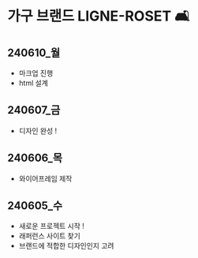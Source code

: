 # 가구 브랜드 LIGNE-ROSET 🛋️ #

## 240610_월
  - 마크업 진행
  - html 설계 

## 240607_금
  - 디자인 완성 !

## 240606_목 
  - 와이어프레임 제작

## 240605_수
  - 새로운 프로젝트 시작 !
  - 래퍼런스 사이트 찾기
  - 브랜드에 적합한 디자인인지 고려
